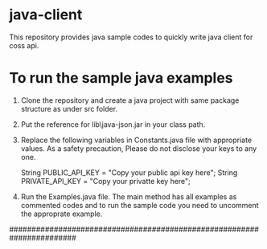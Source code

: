 # java-client

This repository provides java sample codes to quickly write java client for  coss api.

# To run the sample java examples

1. Clone the repository and create a java project with same package structure as under src folder.

2. Put the reference for lib\java-json.jar in your class path.

3. Replace the following variables in Constants.java file with appropriate values. As a safety precaution, 
   Please do not disclose your keys to any one.

	  String PUBLIC_API_KEY =  "Copy your public api key here";
	  String PRIVATE_API_KEY = "Copy your privatte key here";
    
4. Run the Examples.java file. The main method has all  examples as commented codes and 
   to run the sample code you need to uncomment the approprate example.
   
 
   
    
#######################################################################

